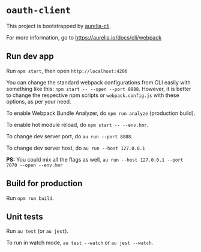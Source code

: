 # `oauth-client`

This project is bootstrapped by [aurelia-cli](https://github.com/aurelia/cli).

For more information, go to https://aurelia.io/docs/cli/webpack

## Run dev app

Run `npm start`, then open `http://localhost:4200`

You can change the standard webpack configurations from CLI easily with something like this: `npm start -- --open --port 8888`. However, it is better to change the respective npm scripts or `webpack.config.js` with these options, as per your need.

To enable Webpack Bundle Analyzer, do `npm run analyze` (production build).

To enable hot module reload, do `npm start -- --env.hmr`.

To change dev server port, do `au run --port 8888`.

To change dev server host, do `au run --host 127.0.0.1`

**PS:** You could mix all the flags as well, `au run --host 127.0.0.1 --port 7070 --open --env.hmr`

## Build for production

Run `npm run build`.

## Unit tests

Run `au test` (or `au jest`).

To run in watch mode, `au test --watch` or `au jest --watch`.
